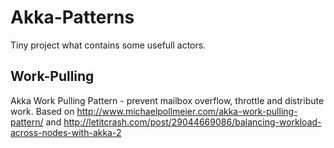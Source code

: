 Akka-Patterns
=============

Tiny project what contains some usefull actors.

Work-Pulling
------------
Akka Work Pulling Pattern - prevent mailbox overflow, throttle and distribute work.
Based on http://www.michaelpollmeier.com/akka-work-pulling-pattern/ and http://letitcrash.com/post/29044669086/balancing-workload-across-nodes-with-akka-2


